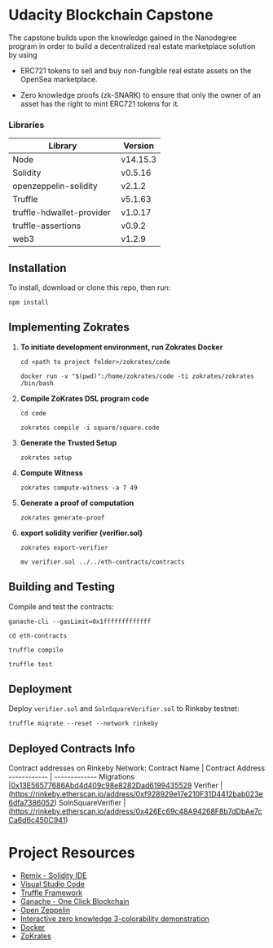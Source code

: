 # Udacity Blockchain Capstone

The capstone builds upon the knowledge gained in the Nanodegree program in order to build a decentralized real estate marketplace solution by using

- ERC721 tokens to sell and buy non-fungible real estate assets on the OpenSea marketplace.

- Zero knowledge proofs (zk-SNARK) to ensure that only the owner of an asset has the right to mint ERC721 tokens for it.



### Libraries
Library      | Version
------------ | -------------
Node             |v14.15.3
Solidity         |v0.5.16
openzeppelin-solidity |v2.1.2
Truffle          |v5.1.63
truffle-hdwallet-provider |v1.0.17
truffle-assertions   |v0.9.2
web3             |v1.2.9


## Installation

To install, download or clone this repo, then run:

`npm install`


## Implementing Zokrates
1. **To initiate development environment, run Zokrates Docker**
    ```
    cd <path to project folder>/zokrates/code

    docker run -v "$(pwd)":/home/zokrates/code -ti zokrates/zokrates /bin/bash
    ```
2. **Compile ZoKrates DSL program code**
    ```
    cd code 

    zokrates compile -i square/square.code
    ```
3. **Generate the Trusted Setup**
    ```
    zokrates setup
    ```
4. **Compute Witness**
    ```
    zokrates compute-witness -a 7 49
    ```
5. **Generate a proof of computation**
    ```
    zokrates generate-proof
    ```
6. **export solidity verifier (verifier.sol)**
    ```
    zokrates export-verifier

    mv verifier.sol ../../eth-contracts/contracts
    ```


## Building and Testing
Compile and test the contracts:

```
ganache-cli --gasLimit=0x1fffffffffffff

cd eth-contracts

truffle compile

truffle test
```

## Deployment
Deploy `verifier.sol` and `SolnSquareVerifier.sol` to Rinkeby testnet:

```
truffle migrate --reset --network rinkeby

```

## Deployed Contracts Info
Contract addresses on Rinkeby Network:
Contract Name      | Contract Address
------------ | -------------
Migrations             |[0x13E56577686Abd4d409c98e8282Dad6199435529](https://rinkeby.etherscan.io/address/0x13e56577686abd4d409c98e8282dad6199435529/)
Verifier         |(https://rinkeby.etherscan.io/address/0xf928929e17e210F31D4412bab023e6dfa7386052)
SolnSquareVerifier |(https://rinkeby.etherscan.io/address/0x426Ec69c48A94268F8b7dDbAe7cCa6d6c450C941)



# Project Resources

* [Remix - Solidity IDE](https://remix.ethereum.org/)
* [Visual Studio Code](https://code.visualstudio.com/)
* [Truffle Framework](https://truffleframework.com/)
* [Ganache - One Click Blockchain](https://truffleframework.com/ganache)
* [Open Zeppelin ](https://openzeppelin.org/)
* [Interactive zero knowledge 3-colorability demonstration](http://web.mit.edu/~ezyang/Public/graph/svg.html)
* [Docker](https://docs.docker.com/install/)
* [ZoKrates](https://github.com/Zokrates/ZoKrates)
